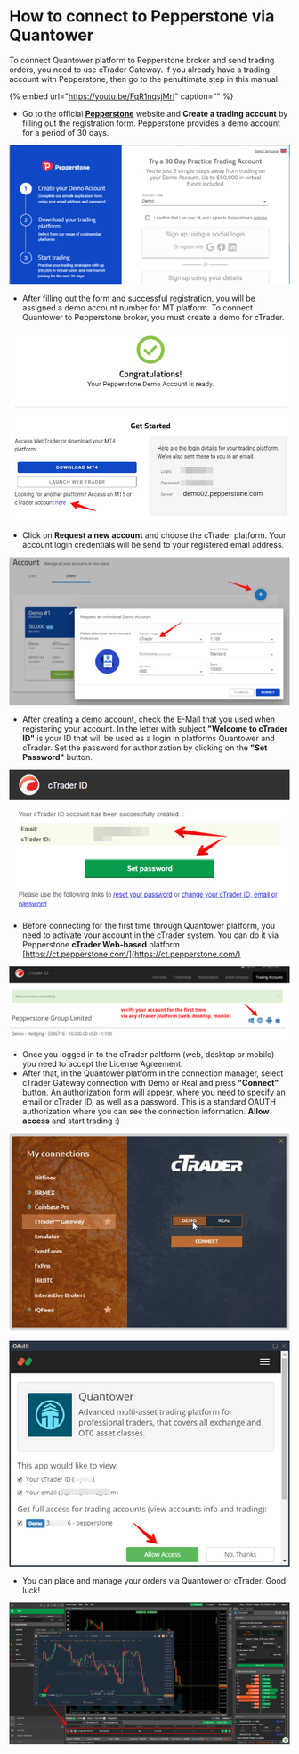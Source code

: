 # How to connect to Pepperstone via Quantower

To connect Quantower platform to Pepperstone broker and send trading orders, you need to use cTrader Gateway. If you already have a trading account with Pepperstone, then go to the penultimate step in this manual.

{% embed url="https://youtu.be/FqR1nqsjMrI" caption="" %}

* Go to the official [**Pepperstone**](https://pepperstone.com) website and **Create a trading account** by filling out the registration form. Pepperstone provides a demo account for a period of 30 days.

![](../../.gitbook/assets/pepperstone-demo-account.png)

* After filling out the form and successful registration, you will be assigned a demo account number for MT platform. To connect Quantower to Pepperstone broker, you must create a demo for cTrader.

![](../../.gitbook/assets/pepperstone-secure-client-google-chrome-2019-08-15-16.42.43.png)

* Click on **Request a new account** and choose the cTrader platform. Your account login credentials will be send to your registered email address.

![](../../.gitbook/assets/request-demo-pepperstone.png)

* After creating a demo account, check the E-Mail that you used when registering your account. In the letter with subject **"Welcome to cTrader ID"** is your ID that will be used as a login in platforms Quantower and cTrader. Set the password for authorization by clicking on the **"Set Password"** button.

![](../../.gitbook/assets/set-password.png)

* Before connecting for the first time through Quantower platform, you need to activate your account in the cTrader system. You can do it via Pepperstone **cTrader Web-based** platform [https://ct.pepperstone.com/](https://ct.pepperstone.com/)

![](../../.gitbook/assets/trading-accounts-_-ctrader-id.png)

* Once you logged in to the cTrader paltform \(web, desktop or mobile\) you need to accept the License Agreement.
* After that, in the Quantower platform in the connection manager, select cTrader Gateway connection with Demo or Real and press **"Connect"** button. An authorization form will appear, where you need to specify an email or cTrader ID, as well as a password. This is a standard OAUTH authorization where you can see the connection information. **Allow access** and start trading :\)

![](../../.gitbook/assets/ctrader-connection.gif)

![](../../.gitbook/assets/oauth-pepperstone.png)

* You can place and manage your orders via Quantower or cTrader. Good luck!

![](../../.gitbook/assets/chart-on-ctrader-an-quantower.png)

